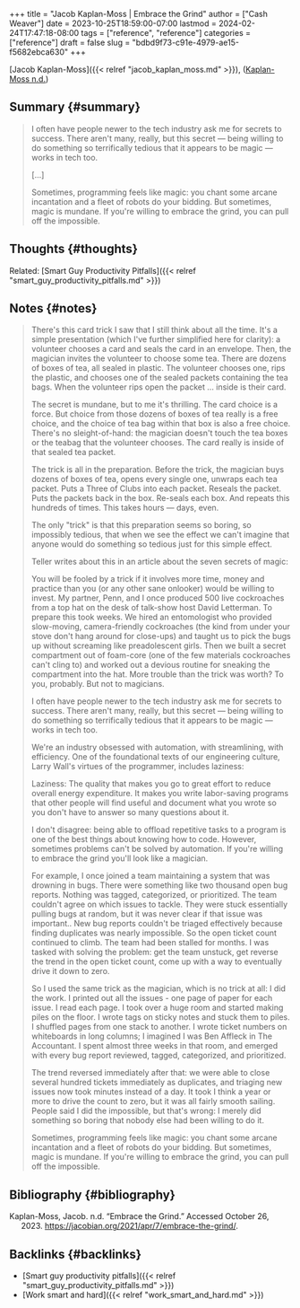 +++
title = "Jacob Kaplan-Moss | Embrace the Grind"
author = ["Cash Weaver"]
date = 2023-10-25T18:59:00-07:00
lastmod = 2024-02-24T17:47:18-08:00
tags = ["reference", "reference"]
categories = ["reference"]
draft = false
slug = "bdbd9f73-c91e-4979-ae15-f5682ebca630"
+++

[Jacob Kaplan-Moss]({{< relref "jacob_kaplan_moss.md" >}}), (<a href="#citeproc_bib_item_1">Kaplan-Moss n.d.</a>)


## Summary {#summary}

> I often have people newer to the tech industry ask me for secrets to success. There aren't many, really, but this secret — being willing to do something so terrifically tedious that it appears to be magic — works in tech too.
>
> [...]
>
> Sometimes, programming feels like magic: you chant some arcane incantation and a fleet of robots do your bidding. But sometimes, magic is mundane. If you're willing to embrace the grind, you can pull off the impossible.


## Thoughts {#thoughts}

Related: [Smart Guy Productivity Pitfalls]({{< relref "smart_guy_productivity_pitfalls.md" >}})


## Notes {#notes}

> There's this card trick I saw that I still think about all the time. It's a simple presentation (which I've further simplified here for clarity): a volunteer chooses a card and seals the card in an envelope. Then, the magician invites the volunteer to choose some tea. There are dozens of boxes of tea, all sealed in plastic. The volunteer chooses one, rips the plastic, and chooses one of the sealed packets containing the tea bags. When the volunteer rips open the packet … inside is their card.
>
> The secret is mundane, but to me it's thrilling. The card choice is a force. But choice from those dozens of boxes of tea really is a free choice, and the choice of tea bag within that box is also a free choice. There's no sleight-of-hand: the magician doesn't touch the tea boxes or the teabag that the volunteer chooses. The card really is inside of that sealed tea packet.
>
> The trick is all in the preparation. Before the trick, the magician buys dozens of boxes of tea, opens every single one, unwraps each tea packet. Puts a Three of Clubs into each packet. Reseals the packet. Puts the packets back in the box. Re-seals each box. And repeats this hundreds of times. This takes hours — days, even.
>
> The only "trick" is that this preparation seems so boring, so impossibly tedious, that when we see the effect we can't imagine that anyone would do something so tedious just for this simple effect.
>
> Teller writes about this in an article about the seven secrets of magic:
>
> <div class="quote2">
>
> You will be fooled by a trick if it involves more time, money and practice than you (or any other sane onlooker) would be willing to invest. My partner, Penn, and I once produced 500 live cockroaches from a top hat on the desk of talk-show host David Letterman. To prepare this took weeks. We hired an entomologist who provided slow-moving, camera-friendly cockroaches (the kind from under your stove don't hang around for close-ups) and taught us to pick the bugs up without screaming like preadolescent girls. Then we built a secret compartment out of foam-core (one of the few materials cockroaches can't cling to) and worked out a devious routine for sneaking the compartment into the hat. More trouble than the trick was worth? To you, probably. But not to magicians.
>
> </div>
>
> I often have people newer to the tech industry ask me for secrets to success. There aren't many, really, but this secret — being willing to do something so terrifically tedious that it appears to be magic — works in tech too.
>
> We're an industry obsessed with automation, with streamlining, with efficiency. One of the foundational texts of our engineering culture, Larry Wall's virtues of the programmer, includes laziness:
>
> <div class="quote2">
>
> Laziness: The quality that makes you go to great effort to reduce overall energy expenditure. It makes you write labor-saving programs that other people will find useful and document what you wrote so you don't have to answer so many questions about it.
>
> </div>
>
> I don't disagree: being able to offload repetitive tasks to a program is one of the best things about knowing how to code. However, sometimes problems can't be solved by automation. If you're willing to embrace the grind you'll look like a magician.
>
> For example, I once joined a team maintaining a system that was drowning in bugs. There were something like two thousand open bug reports. Nothing was tagged, categorized, or prioritized. The team couldn't agree on which issues to tackle. They were stuck essentially pulling bugs at random, but it was never clear if that issue was important.. New bug reports couldn't be triaged effectively because finding duplicates was nearly impossible. So the open ticket count continued to climb. The team had been stalled for months. I was tasked with solving the problem: get the team unstuck, get reverse the trend in the open ticket count, come up with a way to eventually drive it down to zero.
>
> So I used the same trick as the magician, which is no trick at all: I did the work. I printed out all the issues - one page of paper for each issue. I read each page. I took over a huge room and started making piles on the floor. I wrote tags on sticky notes and stuck them to piles. I shuffled pages from one stack to another. I wrote ticket numbers on whiteboards in long columns; I imagined I was Ben Affleck in The Accountant. I spent almost three weeks in that room, and emerged with every bug report reviewed, tagged, categorized, and prioritized.
>
> The trend reversed immediately after that: we were able to close several hundred tickets immediately as duplicates, and triaging new issues now took minutes instead of a day. It took I think a year or more to drive the count to zero, but it was all fairly smooth sailing. People said I did the impossible, but that's wrong: I merely did something so boring that nobody else had been willing to do it.
>
> Sometimes, programming feels like magic: you chant some arcane incantation and a fleet of robots do your bidding. But sometimes, magic is mundane. If you're willing to embrace the grind, you can pull off the impossible.


## Bibliography {#bibliography}

<style>.csl-entry{text-indent: -1.5em; margin-left: 1.5em;}</style><div class="csl-bib-body">
  <div class="csl-entry"><a id="citeproc_bib_item_1"></a>Kaplan-Moss, Jacob. n.d. “Embrace the Grind.” Accessed October 26, 2023. <a href="https://jacobian.org/2021/apr/7/embrace-the-grind/">https://jacobian.org/2021/apr/7/embrace-the-grind/</a>.</div>
</div>


## Backlinks {#backlinks}

-   [Smart guy productivity pitfalls]({{< relref "smart_guy_productivity_pitfalls.md" >}})
-   [Work smart and hard]({{< relref "work_smart_and_hard.md" >}})
